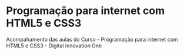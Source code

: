 # Programação para internet com HTML5 e CSS3
Acompahamento das aulas do Curso - Programação para internet com HTML5 e CSS3 - Digital innovation One